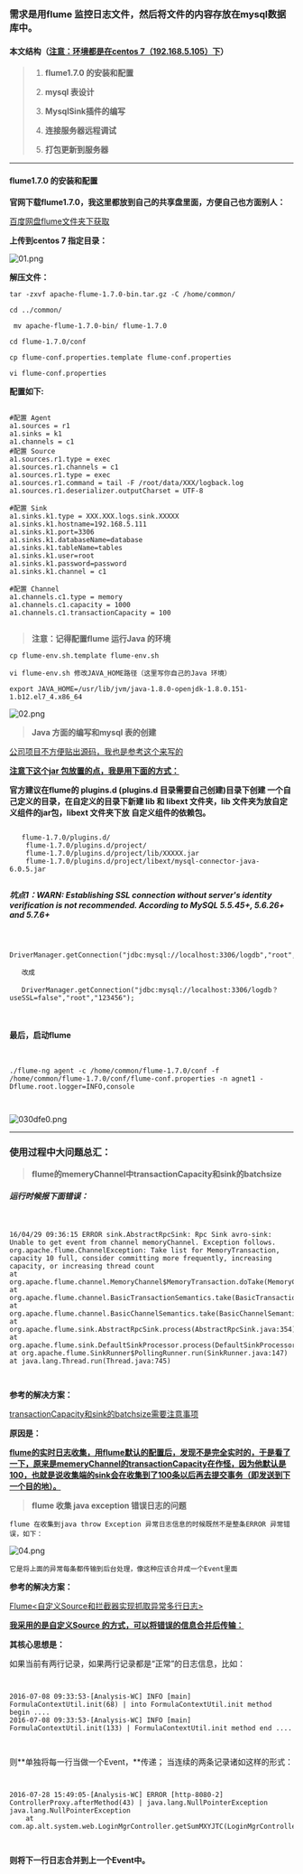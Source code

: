 ### 需求是用flume 监控日志文件，然后将文件的内容存放在mysql数据库中。

#### 本文结构（<u>注意：环境都是在centos 7（192.168.5.105）下</u>）

> 1. **flume1.7.0 的安装和配置**
>
> 2. **mysql 表设计**
>
> 3. **MysqlSink插件的编写**
>
> 4. **连接服务器远程调试**
>
> 5. **打包更新到服务器**

------

#### flume1.7.0 的安装和配置

**官网下载flume1.7.0，我这里都放到自己的共享盘里面，方便自己也方面别人：**

[百度网盘flume文件夹下获取](https://pan.baidu.com/s/1-lFvROxmIz2AxahO61qE4Q)

**上传到centos 7 指定目录：**

![01.png](http://www.wailian.work/images/2018/04/20/01.png)

**解压文件：**

`tar -zxvf apache-flume-1.7.0-bin.tar.gz -C /home/common/`

`cd ../common/`

` mv apache-flume-1.7.0-bin/ flume-1.7.0`

`cd flume-1.7.0/conf`

`cp flume-conf.properties.template flume-conf.properties`

`vi flume-conf.properties`

**配置如下:**

  <pre><code>
#配置 Agent
a1.sources = r1
a1.sinks = k1
a1.channels = c1
#配置 Source
a1.sources.r1.type = exec
a1.sources.r1.channels = c1
a1.sources.r1.type = exec
a1.sources.r1.command = tail -F /root/data/XXX/logback.log
a1.sources.r1.deserializer.outputCharset = UTF-8

#配置 Sink
a1.sinks.k1.type = XXX.XXX.logs.sink.XXXXX
a1.sinks.k1.hostname=192.168.5.111
a1.sinks.k1.port=3306
a1.sinks.k1.databaseName=database
a1.sinks.k1.tableName=tables
a1.sinks.k1.user=root
a1.sinks.k1.password=password
a1.sinks.k1.channel = c1

#配置 Channel
a1.channels.c1.type = memory
a1.channels.c1.capacity = 1000
a1.channels.c1.transactionCapacity = 100
  </pre></code>

> **注意：记得配置flume 运行Java 的环境**

`cp flume-env.sh.template flume-env.sh`

`vi flume-env.sh 修改JAVA_HOME路径（这里写你自己的Java 环境）`

`export JAVA_HOME=/usr/lib/jvm/java-1.8.0-openjdk-1.8.0.151-1.b12.el7_4.x86_64`

![02.png](http://www.wailian.work/images/2018/04/20/02.png)



> **Java 方面的编写和mysql 表的创建**

[公司项目不方便贴出源码，我也是参考这个来写的](https://blog.csdn.net/u012373815/article/details/54098581)

**<u>注意下这个jar 包放置的点，我是用下面的方式：</u>**

**官方建议在flume的 plugins.d (plugins.d 目录需要自己创建)目录下创建 一个自己定义的目录，在自定义的目录下新建 lib 和 libext 文件夹，lib 文件夹为放自定义组件的jar包，libext 文件夹下放 自定义组件的依赖包。**
  <pre><code>
​   flume-1.7.0/plugins.d/
    flume-1.7.0/plugins.d/project/
    flume-1.7.0/plugins.d/project/lib/XXXXX.jar
    flume-1.7.0/plugins.d/project/libext/mysql-connector-java-6.0.5.jar
  </pre></code>
***坑点1：WARN: Establishing SSL connection without server's identity verification is not recommended. According to MySQL 5.5.45+, 5.6.26+ and 5.7.6+*** 

  <pre><code>

​	DriverManager.getConnection("jdbc:mysql://localhost:3306/logdb","root","123456");

​	改成

​	DriverManager.getConnection("jdbc:mysql://localhost:3306/logdb？useSSL=false","root","123456");

  </pre></code>

#### 最后，启动flume

  <pre><code>

./flume-ng agent -c /home/common/flume-1.7.0/conf -f /home/common/flume-1.7.0/conf/flume-conf.properties -n agnet1 -Dflume.root.logger=INFO,console

  </pre></code>

![030dfe0.png](http://www.wailian.work/images/2018/04/20/030dfe0.png)



------

### 使用过程中大问题总汇：

> **flume的memeryChannel中transactionCapacity和sink的batchsize**

##### 运行时候报下面错误：

  <pre><code>

16/04/29 09:36:15 ERROR sink.AbstractRpcSink: Rpc Sink avro-sink: Unable to get event from channel memoryChannel. Exception follows.
org.apache.flume.ChannelException: Take list for MemoryTransaction, capacity 10 full, consider committing more frequently, increasing capacity, or increasing thread count
at org.apache.flume.channel.MemoryChannel$MemoryTransaction.doTake(MemoryChannel.java:96)
at org.apache.flume.channel.BasicTransactionSemantics.take(BasicTransactionSemantics.java:113)
at org.apache.flume.channel.BasicChannelSemantics.take(BasicChannelSemantics.java:95)
at org.apache.flume.sink.AbstractRpcSink.process(AbstractRpcSink.java:354)
at org.apache.flume.sink.DefaultSinkProcessor.process(DefaultSinkProcessor.java:68)
at org.apache.flume.SinkRunner$PollingRunner.run(SinkRunner.java:147)
at java.lang.Thread.run(Thread.java:745)

  </pre></code>

**参考的解决方案：**

[transactionCapacity和sink的batchsize需要注意事项](https://blog.csdn.net/joy6331/article/details/51279670)

**原因是：**

**<u>flume的实时日志收集，用flume默认的配置后，发现不是完全实时的，于是看了一下，原来是memeryChannel的transactionCapacity在作怪，因为他默认是100，也就是说收集端的sink会在收集到了100条以后再去提交事务（即发送到下一个目的地）。</u>**



> **flume 收集 java exception 错误日志的问题**

`flume 在收集到java throw Exception 异常日志信息的时候既然不是整条ERROR 异常错误，如下：`

![04.png](http://www.wailian.work/images/2018/04/24/04.png)

`它是将上面的异常每条都传输到后台处理，像这种应该合并成一个Event里面`

**参考的解决方案：**

[Flume<自定义Source和拦截器实现抓取异常多行日志>](https://blog.csdn.net/gpwner/article/details/71275737)

**<u>我采用的是自定义Source 的方式，可以将错误的信息合并后传输：</u>**

**其核心思想是：**

如果当前有两行记录，如果两行记录都是“正常”的日志信息，比如：

  <pre><code>

2016-07-08 09:33:53-[Analysis-WC] INFO [main] FormulaContextUtil.init(68) | into FormulaContextUtil.init method begin ....
2016-07-08 09:33:53-[Analysis-WC] INFO [main] FormulaContextUtil.init(133) | FormulaContextUtil.init method end ....

  </pre></code>

则**单独将每一行当做一个Event，**传递； 
当连续的两条记录诸如这样的形式：

  <pre><code>

2016-07-28 15:49:05-[Analysis-WC] ERROR [http-8080-2] ControllerProxy.afterMethod(43) | java.lang.NullPointerException
java.lang.NullPointerException
    at com.ap.alt.system.web.LoginMgrController.getSumMXYJTC(LoginMgrController.java:304)

  </pre></code>

**则将下一行日志合并到上一个Event中。**